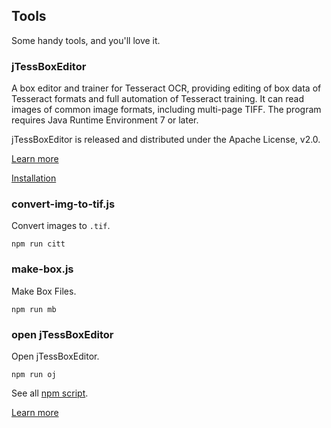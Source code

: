 ## Tools

Some handy tools, and you'll love it.

### jTessBoxEditor

A box editor and trainer for Tesseract OCR, providing editing of box data of Tesseract formats and full automation of Tesseract training. It can read images of common image formats, including multi-page TIFF. The program requires Java Runtime Environment 7 or later.

jTessBoxEditor is released and distributed under the Apache License, v2.0.

[Learn more](http://vietocr.sourceforge.net/training.html)

[Installation](https://sourceforge.net/projects/vietocr/files/jTessBoxEditor/)

### convert-img-to-tif.js

Convert images to `.tif`.

```
npm run citt
```

### make-box.js

Make Box Files.

```
npm run mb
```

### open jTessBoxEditor

Open jTessBoxEditor.

```
npm run oj
```

See all [npm script](https://github.com/hpufe/fsociety-hpu/blob/master/package.json).

[Learn more](https://github.com/tesseract-ocr/tesseract/wiki/Training-Tesseract)